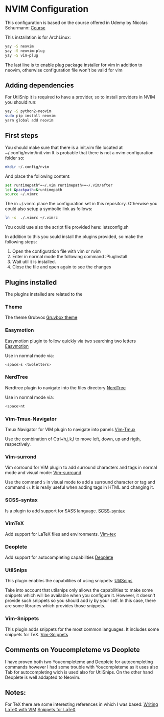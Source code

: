 # NVIM Configuration

This configuration is based on the course offered in Udemy by Nicolas Schurmann: 
[Course](https://www.udemy.com/course/vim-aumenta-tu-velocidad-de-desarrollo/learn/lecture/15700992#overview)

This installation is for ArchLinux:
```bash
yay -S neovim 
yay -S neovim-plug
yay -S vim-plug
```
The last line is to enable plug package installer for vim in addition to neovim,
otherwise configuration file won't be valid for vim

## Adding dependencies

For UtilSnip it is required to have a provider, so to install providers in NVIM you should run:
```bash
yay -S python2-neovim
sudo pip install neovim
yarn global add neovim
```


## First steps

You should make sure that there is a init.vim file located at ~/.config/nvim/init.vim
It is probable that there is not a nvim configuration folder so:

```bash
mkdir ~/.config/nvim
```

And place the following content:
```bash
set runtimepath^=~/.vim runtimepath+=~/.vim/after
let &packpath=&runtimepath
source ~/.vimrc
```

The in ~/.vimrc place the configuration set in this repository. Otherwise you could also setup 
a symbolic link as follows:
```bash
ln -s  ./.vimrc ~/.vimrc
```

You could use also the script file provided here: letsconfig.sh

In addition to this you sould install the plugins provided, so make 
the following steps:
1. Open the configuration file with vim or nvim
2. Enter in normal mode the following command   :PlugInstall
3. Wait util it is installed.
4. Close the file and open again to see the changes


## Plugins installed

The plugins installed are related to the 

### Theme
The theme Grubvox [Gruvbox theme](https://github.com/morhetz/gruvbox)

### Easymotion
Easymotion plugin to follow quickly via two searching two letters
[Easymotion](https://github.com/easymotion/vim-easymotion)

Use in normal mode via:
```bash
<space>s <twoletters>
```

### NerdTree
Nerdtree plugin to navigate into the files directory
[NerdTree](https://github.com/preservim/nerdtree)

Use in normal mode via:
```bash
<space>nt
```

### Vim-Tmux-Navigator
Tmux Navigator for VIM plugin to navigate into panels
[Vim-Tmux](https://github.com/christoomey/vim-tmux-navigator)

Use the combination of Ctrl+h,j,k,l to move left, down, up and rigth,
respectively.

### Vim-surrond
Vim sorround for VIM plugin to add surround characters and tags in normal mode and visual mode: 
[Vim-surround](https://github.com/tpope/vim-surround)

Use the command `S` in visual mode to add a surround character or tag and command `cs`
It is really useful when adding tags in HTML  and changing it.

### SCSS-syntax
Is a plugin to add support for SASS language.
[SCSS-syntax](https://github.com/cakebaker/scss-syntax.vim)

### VimTeX
Add support for LaTeX files and environments.
[Vim-tex](https://github.com/lervag/vimtex/)

### Deoplete
Add support for autocompleting capabilities
[Deoplete](https://github.com/Shougo/deoplete.nvim)

### UtilSnips
This plugin enables the capabilities of using snippets:
[UtilSnips](https://github.com/SirVer/ultisnips)

Take into account that utilsnips only allows the capabilities to make some
snippets which will be available when you configure it. However, it doesn't
provide such snippets so you should add iy by your self. In this case, there
are some libraries which provides those snippets.

### Vim-Snippets
This plugin adds snippets for the most common languages. It includes some
snippets for TeX. 
[Vim-Snippets](https://github.com/honza/vim-snippets)

## Comments on Youcompleteme vs Deoplete
I have proven both two Youcompleteme and Deoplete for autocompleting commands
however I had some trouble with Youcompleteme as it uses also Tab for
autocompleting wich is used also for UtilSnips. On the other hand Deoplete
is well addapted to Neovim.

## Notes:
For TeX there are some interesting references in which I was based:
[Writing LaTeX with VIM]( https://castel.dev/post/lecture-notes-1/ )
[Snippets for LaTeX](https://github.com/gillescastel/latex-snippets)
